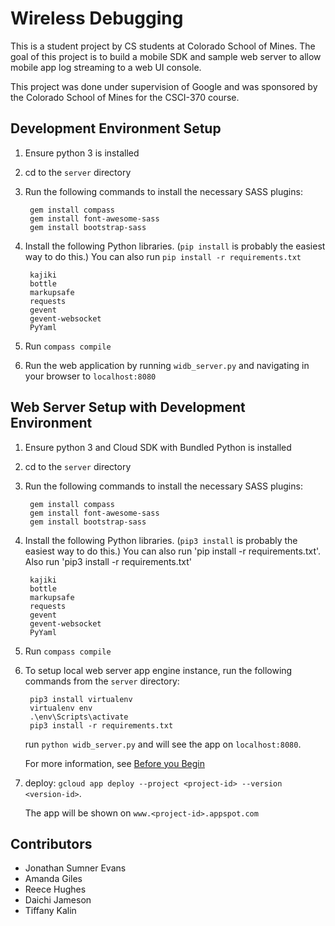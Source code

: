 # Wireless Debugging
This is a student project by CS students at Colorado School of Mines. The goal
of this project is to build a mobile SDK and sample web server to allow mobile
app log streaming to a web UI console.

This project was done under supervision of Google and was sponsored by the
Colorado School of Mines for the CSCI-370 course.

## Development Environment Setup
1. Ensure python 3 is installed

2. cd to the `server` directory

3. Run the following commands to install the necessary SASS plugins:

        gem install compass
        gem install font-awesome-sass
        gem install bootstrap-sass

4. Install the following Python libraries. (`pip install` is probably the
   easiest way to do this.) You can also run `pip install -r requirements.txt`

        kajiki
        bottle
        markupsafe
        requests
        gevent
        gevent-websocket
        PyYaml

5. Run `compass compile`

6. Run the web application by running `widb_server.py` and navigating in your
   browser to `localhost:8080`

## Web Server Setup with Development Environment
1. Ensure python 3 and Cloud SDK with Bundled Python is installed

2. cd to the `server` directory

2. Run the following commands to install the necessary SASS plugins:

        gem install compass
        gem install font-awesome-sass
        gem install bootstrap-sass

3. Install the following Python libraries. (`pip3 install` is probably the
   easiest way to do this.) You can also run 'pip install -r requirements.txt'.
   Also run 'pip3 install -r requirements.txt'

        kajiki
        bottle
        markupsafe
        requests
        gevent
        gevent-websocket
        PyYaml

4. Run `compass compile`

5. To setup local web server app engine instance, run the following commands
   from the `server` directory:

        pip3 install virtualenv
        virtualenv env
        .\env\Scripts\activate
        pip3 install -r requirements.txt

    run `python widb_server.py` and will see the app on `localhost:8080`.

    For more information, see [Before you Begin](https://cloud.google.com/appengine/docs/flexible/python/quickstart#before-you-begin)

6. deploy: `gcloud app deploy --project <project-id> --version <version-id>`.

   The app will be shown on `www.<project-id>.appspot.com`

## Contributors
- Jonathan Sumner Evans
- Amanda Giles
- Reece Hughes
- Daichi Jameson
- Tiffany Kalin
